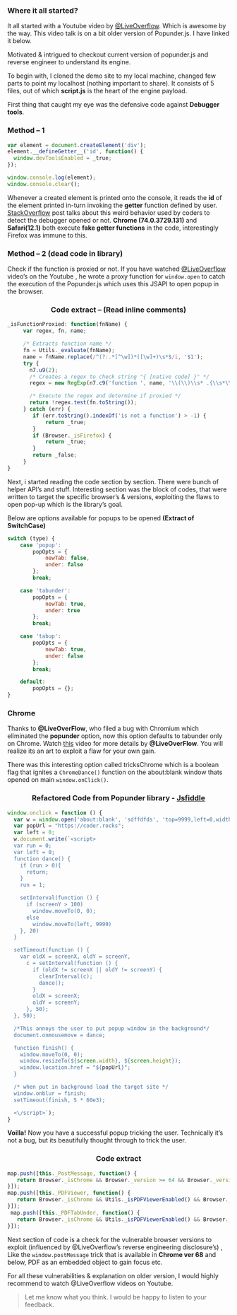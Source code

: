 ### Where it all started?

It all started with a Youtube video by [@LiveOverflow](https://twitter.com/LiveOverflow). Which is awesome by the way. This video talk is on a bit older version of Popunder.js. I have linked it below.

Motivated & intrigued to checkout current version of popunder.js and reverse engineer to understand its engine.

To begin with, I cloned the demo site to my local machine, changed few parts to point my localhost (nothing important to share). It consists of 5 files, out of which **script.js** is the heart of the engine payload.

First thing that caught my eye was the defensive code against **Debugger tools**.

### Method – 1

```js
var element = document.createElement('div');
element.__defineGetter__('id', function() {
  window.devToolsEnabled = _true;
});

window.console.log(element);
window.console.clear();
```

Whenever a created element is printed onto the console, it reads the **id** of the element printed in-turn invoking the **getter** function defined by user. [StackOverflow](https://stackoverflow.com/a/36391435/1848109) post talks about this weird behavior used by coders to detect the debugger opened or not. **Chrome (74.0.3729.131)** and **Safari(12.1)** both execute **fake getter functions** in the code, interestingly Firefox was immune to this.

### Method – 2 (dead code in library)
Check if the function is proxied or not. If you have watched [@LiveOverflow](https://twitter.com/LiveOverflow) video’s on the Youtube , he wrote a proxy function for `window.open` to catch the execution of the Popunder.js which uses this JSAPI to open popup in the browser.

<h3 align="center">Code extract – (Read inline comments)</h3>

```js
_isFunctionProxied: function(fnName) {
     var regex, fn, name;

     /* Extracts function name */
     fn = Utils._evaluate(fnName);
     name = fnName.replace(/^(?:.*[^\w])*([\w]+)\s*$/i, '$1');
     try {
       n7.u9(2);
       /* Creates a regex to check string "{ [native code] }" */
       regex = new RegExp(n7.c9('function ', name, '\\(\\)\\s* .{\\s*\\[\\s*native code\\s*\\]\\s*}'), 'im');

       /* Execute the regex and determine if proxied */
       return !regex.test(fn.toString());
     } catch (err) {
        if (err.toString().indexOf('is not a function') > -1) {
            return _true;
        }
        if (Browser._isFirefox) {
            return _true;
        }
        return _false;
     }
}
```

Next, i started reading the code section by section. There were bunch of helper API’s and stuff. Interesting section was the block of codes, that were written to target the specific browser’s & versions, exploiting the flaws to open pop-up which is the library’s goal.

Below are options available for popups to be opened **(Extract of SwitchCase)**

```js
switch (type) {
    case 'popup':
        popOpts = {
            newTab: false,
            under: false
        };
        break;

    case 'tabunder':
        popOpts = {
            newTab: true,
            under: true
        };
        break;

    case 'tabup':
        popOpts = {
            newTab: true,
            under: false
        };
        break;

    default:
        popOpts = {};
}
```

### Chrome
Thanks to **@LiveOverFlow**, who filed a bug with Chromium which eliminated the **popunder** option, now this option defaults to tabunder only on Chrome. Watch [this](https://www.youtube.com/watch?v=PPzRcZLNCPY) video for more details by **@LiveOverFlow**. You will realize its an art to exploit a flaw for your own gain.

There was this interesting option called tricksChrome which is a boolean flag that ignites a `ChromeDance()` function on the about:blank window thats opened on main `window.onClick()`.

<h3 align="center">Refactored Code from Popunder library - <a href="https://jsfiddle.net/xvmp45we/" target="_blank">Jsfiddle</a></h3>

```js
window.onclick = function () {
  var w = window.open('about:blank', 'sdffdfds', 'top=9999,left=0,width=100,height=100');
  var popUrl = "https://coder.rocks";
  var left = 0;
  w.document.write(`<script>
  var run = 0;
  var left = 0;
  function dance() {
    if (run > 0){
      return;
    }
    run = 1;

    setInterval(function () {
      if (screenY > 100) 
        window.moveTo(0, 0);
      else 
        window.moveTo(left, 9999)
    }, 20)
  }

  setTimeout(function () {
    var oldX = screenX, oldY = screenY,
      c = setInterval(function () {
        if (oldX != screenX || oldY != screenY) {
          clearInterval(c); 
          dance();
        } 
        oldX = screenX; 
        oldY = screenY;
      }, 50);
  }, 50);

  /*This annoys the user to put popup window in the background*/
  document.onmousemove = dance; 

  function finish() {
    window.moveTo(0, 0);
    window.resizeTo(${screen.width}, ${screen.height});
    window.location.href = "${popUrl}";
  }

  /* when put in background load the target site */
  window.onblur = finish;
  setTimeout(finish, 5 * 60e3);

  <\/script>`);
}
```

**Voilla!** Now you have a successful popup tricking the user.
Technically it’s not a bug, but its beautifully thought through to trick the user.

<h3 align="center">Code extract</h3>

```js
map.push([this._PostMessage, function() {
   return Browser._isChrome && Browser._version >= 64 && Browser._version < 67;
}]);
map.push([this._PDFViewer, function() {
   return Browser._isChrome && Utils._isPDFViewerEnabled() && Browser._isWin && Browser._version >= 43 && Browser._version < 64;
}]);
 map.push([this._PDFTabUnder, function() {
   return Browser._isChrome && Utils._isPDFViewerEnabled() && Browser._isMac && Browser._version >= 49 && Browser._version < 64;
}]);
```

Next section of code is a check for the vulnerable browser versions to exploit (influenced by @LiveOverflow’s reverse engineering disclosure’s) , Like the `window.postMessage` trick that is available in **Chrome ver 68** and below, PDF as an embedded object to gain focus etc.

For all these vulnerabilities & explanation on older version, I would highly recommend to watch @LiveOverflow videos on Youtube.

> Let me know what you think. I would be happy to listen to your feedback.